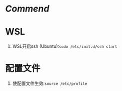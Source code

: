 # *Commend*

# WSL

1. WSL开启ssh (Ubuntu):`sudo /etc/init.d/ssh start`

# 配置文件 

1. 使配置文件生效:`source /etc/profile`
